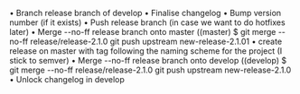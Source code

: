 • Branch release branch of develop
• Finalise changelog
• Bump version number (if it exists)
• Push release branch (in case we want to do hotfixes later)
• Merge --no-ff release branch onto master ((master) $
 git merge --no-ff release/release-2.1.0
 git push upstream new-release-2.1.01
• create release on master with tag following the naming scheme for the project (I stick to semver)
• Merge --no-ff release branch onto develop ((develop) $ 
git merge --no-ff release/release-2.1.0
git push upstream new-release-2.1.0
• Unlock changelog in develop